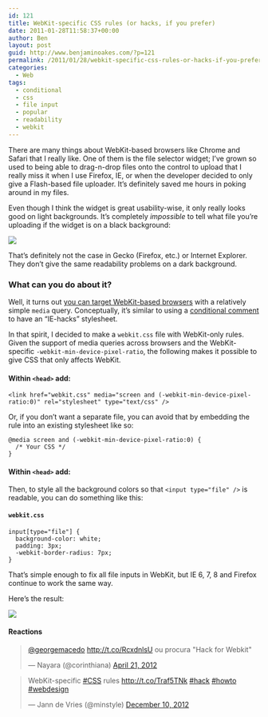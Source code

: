```yaml
---
id: 121
title: WebKit-specific CSS rules (or hacks, if you prefer)
date: 2011-01-28T11:58:37+00:00
author: Ben
layout: post
guid: http://www.benjaminoakes.com/?p=121
permalink: /2011/01/28/webkit-specific-css-rules-or-hacks-if-you-prefer/
categories:
  - Web
tags:
  - conditional
  - css
  - file input
  - popular
  - readability
  - webkit
---
```

There are many things about WebKit-based browsers like Chrome and Safari that I really like. One of them is the file selector widget; I&#8217;ve grown so used to being able to drag-n-drop files onto the control to upload that I really miss it when I use Firefox, IE, or when the developer decided to only give a Flash-based file uploader. It&#8217;s definitely saved me hours in poking around in my files. 

Even though I think the widget is great usability-wise, it only really looks good on light backgrounds. It&#8217;s completely _impossible_ to tell what file you&#8217;re uploading if the widget is on a black background: 

<img class="preview" src="http://media.benjaminoakes.com/2011/webkit_input_type_file_before.png" />

That&#8217;s definitely not the case in Gecko (Firefox, etc.) or Internet Explorer. They don&#8217;t give the same readability problems on a dark background. 

### What can you do about it?

Well, it turns out [you can target WebKit-based browsers](http://stackoverflow.com/questions/1849137/safari-conditional-css) with a relatively simple `media` query. Conceptually, it&#8217;s similar to using a [conditional comment](http://www.quirksmode.org/css/condcom.html) to have an &#8220;IE-hacks&#8221; stylesheet. 

In that spirit, I decided to make a `webkit.css` file with WebKit-only rules. Given the support of media queries across browsers and the WebKit-specific `-webkit-min-device-pixel-ratio`, the following makes it possible to give CSS that only affects WebKit. 

#### Within `<head>` add:

<pre><code class="language-html">&lt;link href="webkit.css" media="screen and (-webkit-min-device-pixel-ratio:0)" rel="stylesheet" type="text/css" /&gt;
</code></pre>

Or, if you don&#8217;t want a separate file, you can avoid that by embedding the rule into an existing stylesheet like so: 

<pre><code class="language-css">@media screen and (-webkit-min-device-pixel-ratio:0) {
  /* Your CSS */
}
</code></pre>

#### Within `<head>` add:

Then, to style all the background colors so that `<input type="file" />` is readable, you can do something like this: 

#### `webkit.css`

<pre><code class="language-css">input[type="file"] {
  background-color: white;
  padding: 3px;
  -webkit-border-radius: 7px;
}
</code></pre>

That&#8217;s simple enough to fix all file inputs in WebKit, but IE 6, 7, 8 and Firefox continue to work the same way. 

Here&#8217;s the result: 

<img class="preview" src="http://media.benjaminoakes.com/2011/webkit_input_type_file_after.png" />

#### Reactions

<blockquote class="twitter-tweet">
  <p>
    <a href="https://twitter.com/georgemacedo">@georgemacedo</a> <a href="http://t.co/RcxdnlsU">http://t.co/RcxdnlsU</a> ou procura "Hack for Webkit"
  </p>
  
  <p>
    &mdash; Nayara (@corinthiana) <a href="https://twitter.com/corinthiana/statuses/193496342306357248">April 21, 2012</a>
  </p>
</blockquote>

<blockquote class="twitter-tweet">
  <p>
    WebKit-specific <a href="https://twitter.com/search?q=%23CSS&src=hash">#CSS</a> rules <a href="http://t.co/Traf5TNk">http://t.co/Traf5TNk</a> <a href="https://twitter.com/search?q=%23hack&src=hash">#hack</a> <a href="https://twitter.com/search?q=%23howto&src=hash">#howto</a> <a href="https://twitter.com/search?q=%23webdesign&src=hash">#webdesign</a>
  </p>
  
  <p>
    &mdash; Jann de Vries (@minstyle) <a href="https://twitter.com/minstyle/statuses/278162734300950528">December 10, 2012</a>
  </p>
</blockquote>